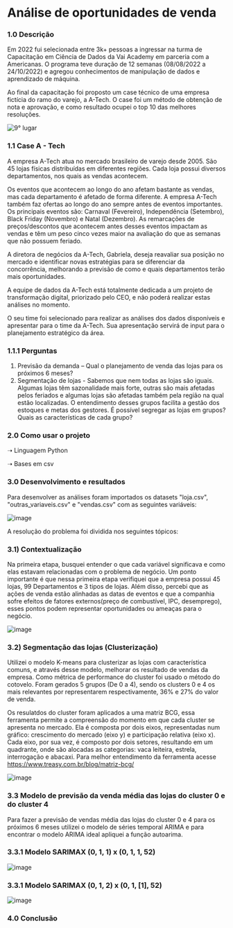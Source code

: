 # Análise de oportunidades de venda

### 1.0 Descrição
Em 2022 fui selecionada entre 3k+ pessoas a ingressar na turma de Capacitação em Ciência de Dados da Vai Academy em parceria com a Americanas. O programa teve duração de 12 semanas (08/08/2022 a 24/10/2022) e agregou conhecimentos de manipulação de dados e aprendizado de máquina. 

Ao final da capacitação foi proposto um case técnico de uma empresa fictícia do ramo do varejo, a A-Tech. O case foi um método de obtenção de nota e aprovação, e como resultado ocupei o top 10 das melhores resoluções.

![9° lugar](https://user-images.githubusercontent.com/86376728/229306816-a100b3f5-e67b-4ed6-a012-e8af4c750d92.png)

### 1.1 Case A - Tech

A empresa A-Tech atua no mercado brasileiro de varejo desde 2005. São 45 lojas físicas distribuídas em diferentes regiões. Cada loja possui diversos departamentos, nos quais as vendas acontecem.
<p>Os eventos que acontecem ao longo do ano afetam bastante as vendas, mas cada departamento é afetado de forma diferente. A empresa A-Tech também faz ofertas ao longo do ano sempre antes de eventos importantes. Os principais eventos são: Carnaval (Fevereiro), Independência (Setembro), Black Friday (Novembro) e Natal (Dezembro). As remarcações de preços/descontos que acontecem antes desses eventos impactam as vendas e têm um peso cinco vezes maior na avaliação do que as semanas que não possuem feriado.
<p>A diretora de negócios da A-Tech, Gabriela, deseja reavaliar sua posição no mercado e identificar novas estratégias para se diferenciar da concorrência, melhorando a previsão de como e quais departamentos terão mais oportunidades.
<p>A equipe de dados da A-Tech está totalmente dedicada a um projeto de transformação digital, priorizado pelo CEO, e não poderá realizar estas análises no momento.
<p>O seu time foi selecionado para realizar as análises dos dados disponíveis e apresentar para o time da A-Tech. Sua apresentação servirá de input para o planejamento estratégico da área.
  
### 1.1.1 Perguntas
  
1. Previsão da demanda – Qual o planejamento de venda das lojas para os próximos 6 meses? 
2. Segmentação de lojas - Sabemos que nem todas as lojas são iguais. Algumas lojas têm sazonalidade mais forte, outras são mais afetadas pelos feriados e algumas lojas são afetadas também pela região na qual estão localizadas. O entendimento desses grupos facilita a gestão dos estoques e metas dos gestores. É possível segregar as lojas em grupos? Quais as características de cada grupo?
  
 ### 2.0 Como usar o projeto
➝ Linguagem Python

➝ Bases em csv
 
 ### 3.0 Desenvolvimento e resultados
Para desenvolver as análises foram importados os datasets "loja.csv", "outras_variaveis.csv" e "vendas.csv" com as seguintes variáveis:
  
  ![image](https://user-images.githubusercontent.com/86376728/229302246-4234837f-6a5d-4ad0-9814-29d87c5bbf9f.png)
  
 A resolução do problema foi dividida nos seguintes tópicos:

### 3.1) Contextualização
Na primeira etapa, busquei entender o que cada variável significava e como elas estavam relacionadas com o problema de negócio. Um ponto importante é que nessa primeira etapa verifiquei que a empresa possui 45 lojas, 99 Departamentos e 3 tipos de lojas. Além disso, percebi que as ações de venda estão alinhadas as datas de eventos e que a companhia sofre efeitos de fatores externos(preço de combustível, IPC, desemprego), esses pontos podem representar oportunidades ou ameaças para o negócio.
  
![image](https://user-images.githubusercontent.com/86376728/229303960-a5690261-56cf-4b6d-8ccd-fefc7bf36c48.png)
  
### 3.2) Segmentação das lojas (Clusterização)
  
Utilizei o modelo K-means para clusterizar as lojas com característica comuns, e através desse modelo, melhorar os resultado de vendas da empresa. Como métrica de performance do cluster foi usado o método do cotovelo. Foram gerados 5 grupos (De 0 a 4), sendo os clusters 0 e 4 os mais relevantes por representarem respectivamente, 36% e 27% do valor de venda. 
  
Os resulatdos do cluster foram aplicados a uma matriz BCG, essa ferramenta permite a compreensão do momento em que cada cluster se apresenta no mercado. Ela é composta por dois eixos, representadas num gráfico: crescimento do mercado (eixo y) e participação relativa (eixo x). Cada eixo, por sua vez, é composto por dois setores, resultando em um quadrante, onde são alocadas as categorias: vaca leiteira, estrela, interrogação e abacaxi. Para melhor entendimento da ferramenta acesse https://www.treasy.com.br/blog/matriz-bcg/
  
  
  ![image](https://user-images.githubusercontent.com/86376728/229304969-9e58ee05-0cb7-41a8-84f6-bdc4e3472cd8.png)
  
 ### 3.3 Modelo de previsão da venda média das lojas do cluster 0 e do cluster 4
  
Para fazer a previsão de vendas média das lojas do cluster 0 e 4 para os próximos 6 meses utilizei o modelo de séries temporal ARIMA e para encontrar o modelo ARIMA ideal apliquei a função autoarima. 
 
 ### 3.3.1 Modelo SARIMAX (0, 1, 1) x (0, 1, 1, 52)
![image](https://user-images.githubusercontent.com/86376728/229305813-5f37e9c8-7c5f-45de-a46f-df7102ee0fbc.png)
 ### 3.3.1 Modelo SARIMAX (0, 1, 2) x (0, 1, [1], 52)
![image](https://user-images.githubusercontent.com/86376728/229305837-399761f0-bb3b-423b-ac47-e7e9ae36e6bf.png)
  
### 4.0 Conclusão

  
  





